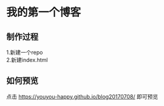 # 我的第一个博客

## 制作过程

1.新建一个repo  
2.新建index.html

## 如何预览

点击 https://youyou-happy.github.io/blog20170708/ 即可预览
